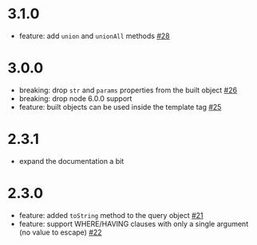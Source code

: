 # 3.1.0

- feature: add `union` and `unionAll` methods [#28](https://github.com/TehShrike/sql-concat/pull/28)

# 3.0.0

- breaking: drop `str` and `params` properties from the built object [#26](https://github.com/TehShrike/sql-concat/pull/26)
- breaking: drop node 6.0.0 support
- feature: built objects can be used inside the template tag [#25](https://github.com/TehShrike/sql-concat/pull/25)

# 2.3.1

- expand the documentation a bit

# 2.3.0

- feature: added `toString` method to the query object [#21](https://github.com/TehShrike/sql-concat/pull/21)
- feature: support WHERE/HAVING clauses with only a single argument (no value to escape) [#22](https://github.com/TehShrike/sql-concat/pull/22)

